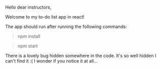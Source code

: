 Hello dear instructors,

Welcome to my to-do list app in react!

The app should run after running the following commands: 
> npm install 

> npm start

There is a lovely bug hidden somewhere in the code. It's so well hidden I can't find it :(
I wonder if you notice it at all... 
